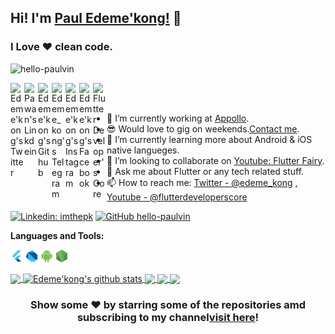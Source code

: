 ## Hi! I'm [Paul Edeme'kong!](https://twitter.com/edeme_kong) 👋
### I Love ❤️ clean code.

<p align="left"> <img src="https://komarev.com/ghpvc/?username=hello-paulvin&label=Views&color=blue&style=plastic" alt="hello-paulvin" /> </p>

<a href="https://twitter.com/edeme_kong">
  <img align="left" alt="Edeme'kong's Twitter" width="22px" src="https://cdn.jsdelivr.net/npm/simple-icons@v3/icons/twitter.svg" />
</a>
<a href="https://linkedin.com/in/imthepk">
  <img align="left" alt="Pawan's Linkdein" width="22px" src="https://cdn.jsdelivr.net/npm/simple-icons@v3/icons/linkedin.svg" />
</a>
<a href="https://github.com/hello-paulvin">
  <img align="left" alt="Edeme'kong's Github" width="22px" src="https://cdn.jsdelivr.net/npm/simple-icons@v3/icons/github.svg" />
</a>
<a href="https://t.me/edeme_kong">
  <img align="left" alt="Edeme_kong's Telegram" width="22px" src="https://cdn.jsdelivr.net/npm/simple-icons@v3/icons/telegram.svg" />
</a>
<a href="https://instagram.com/edeme_kong/">
  <img align="left" alt="Edeme'kong's Instagram" width="22px" src="https://cdn.jsdelivr.net/npm/simple-icons@v3/icons/instagram.svg" />
</a>
<a href="https://www.facebook.com/edemekongp/">
  <img align="left" alt="Edeme'kong's Facebook" width="22px" src="https://cdn.jsdelivr.net/npm/simple-icons@v3/icons/facebook.svg" />
</a>
<a href="https://www.youtube.com/channel/UC1fuQBjVLSqwk-PgdeeMAyQ">
  <img align="left" alt="Flutter Developer's Core" width="22px" src="https://cdn.jsdelivr.net/npm/simple-icons@v3/icons/youtube.svg" />
</a>

<br/>
<br/>



- 🔭 I’m currently working at [Appollo](https://appollo.io/).
- 😎 Would love to gig on weekends.[Contact me](https://twitter.com/edeme_kong).
- 🌱 I’m currently learning more about Android & iOS native langueges.
- 👯 I’m looking to collaborate on [Youtube: Flutter Fairy](https://www.youtube.com/channel/UC1fuQBjVLSqwk-PgdeeMAyQ).
- 💬 Ask me about Flutter or any tech related stuff.
- 📫 How to reach me: [Twitter - @edeme_kong](https://twitter.com/edeme_kong) , [Youtube - @flutterdeveloperscore](https://www.youtube.com/channel/UC1fuQBjVLSqwk-PgdeeMAyQ)

[![Linkedin: imthepk](https://img.shields.io/badge/-edeme'kong-blue?style=flat-square&logo=Linkedin&logoColor=white&link=https://www.linkedin.com/in/paul-jeremiah-97093a193/)](https://www.linkedin.com/in/paul-jeremiah-97093a193/)
[![GitHub hello-paulvin](https://img.shields.io/github/followers/hello-paulvin?label=follow&style=social)](https://github.com/hello-paulvin)


**Languages and Tools:**  

<code><img height="20" src="https://raw.githubusercontent.com/github/explore/80688e429a7d4ef2fca1e82350fe8e3517d3494d/topics/flutter/flutter.png"></code>
<code><img height="20" src="https://raw.githubusercontent.com/github/explore/80688e429a7d4ef2fca1e82350fe8e3517d3494d/topics/dart/dart.png"></code>
<code><img height="20" src="https://raw.githubusercontent.com/github/explore/80688e429a7d4ef2fca1e82350fe8e3517d3494d/topics/android/android.png"></code>
<code><img height="20" src="https://raw.githubusercontent.com/github/explore/80688e429a7d4ef2fca1e82350fe8e3517d3494d/topics/nodejs/nodejs.png"></code>    

<a href="https://github.com/hello-paulvin">
  <img align="center" src="https://github-readme-stats.vercel.app/api/top-langs/?username=hello-paulvin&theme=light&hide_langs_below=1" />
</a>
<a href="https://github.com/hello-paulvin">
 <img align="center" src="https://github-readme-stats.vercel.app/api?username=hello-paulvin&show_icons=true&theme=light&line_height=27" alt="Edeme'kong's github stats"/>
</a>
<a href="https://github.com/hello-paulvin/flutter_tutorials">
  <img align="center" src="https://github-readme-stats.vercel.app/api/pin/?username=hello-paulvin&repo=flutter_tutorials&theme=light" />

</a>

<a href="https://github.com/hello-paulvin/sticky-web-scroll">
  <img align="center" src="https://github-readme-stats.vercel.app/api/pin/?username=hello-paulvin&repo=sticky-web-scroll&theme=light" />

</a>
<a href="https://github.com/hello-paulvin/flutter-web-note-app">
 <img align="center" src="https://github-readme-stats.vercel.app/api/pin/?username=hello-paulvin&repo=flutter-web-note-app&theme=light" />
</a>

<div align="center">
  
### Show some ❤️ by starring some of the repositories amd subscribing to my channel[visit here](https://www.youtube.com/channel/UC1fuQBjVLSqwk-PgdeeMAyQ)!

</div>
